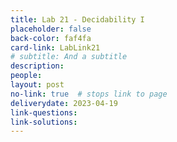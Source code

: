 ```yaml
---
title: Lab 21 - Decidability I
placeholder: false
back-color: faf4fa
card-link: LabLink21
# subtitle: And a subtitle
description:
people:
layout: post
no-link: true  # stops link to page 
deliverydate: 2023-04-19
link-questions:
link-solutions:
---
```










